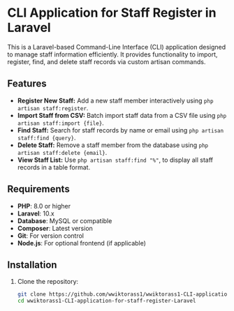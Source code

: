 # CLI Application for Staff Register in Laravel

This is a Laravel-based Command-Line Interface (CLI) application designed to manage staff information efficiently. It provides functionality to import, register, find, and delete staff records via custom artisan commands.

## Features

- **Register New Staff:** Add a new staff member interactively using `php artisan staff:register`.
- **Import Staff from CSV:** Batch import staff data from a CSV file using `php artisan staff:import {file}`.
- **Find Staff:** Search for staff records by name or email using `php artisan staff:find {query}`.
- **Delete Staff:** Remove a staff member from the database using `php artisan staff:delete {email}`.
- **View Staff List:** Use `php artisan staff:find "%"`, to display all staff records in a table format.

## Requirements

- **PHP**: 8.0 or higher
- **Laravel**: 10.x
- **Database**: MySQL or compatible
- **Composer**: Latest version
- **Git**: For version control
- **Node.js**: For optional frontend (if applicable)

## Installation

1. Clone the repository:
   ```bash
   git clone https://github.com/wwiktorass1/wwiktorass1-CLI-application-for-staff-register-Laravel.git
   cd wwiktorass1-CLI-application-for-staff-register-Laravel
